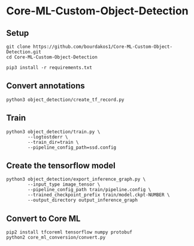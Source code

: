 # Core-ML-Custom-Object-Detection

## Setup
```
git clone https://github.com/bourdakos1/Core-ML-Custom-Object-Detection.git
cd Core-ML-Custom-Object-Detection
```

```
pip3 install -r requirements.txt
```

## Convert annotations
```
python3 object_detection/create_tf_record.py
```

## Train
```
python3 object_detection/train.py \
        --logtostderr \
        --train_dir=train \
        --pipeline_config_path=ssd.config
```

## Create the tensorflow model
```
python3 object_detection/export_inference_graph.py \
        --input_type image_tensor \
        --pipeline_config_path train/pipeline.config \
        --trained_checkpoint_prefix train/model.ckpt-NUMBER \
        --output_directory output_inference_graph
```

## Convert to Core ML
```
pip2 install tfcoreml tensorflow numpy protobuf
python2 core_ml_conversion/convert.py
```
